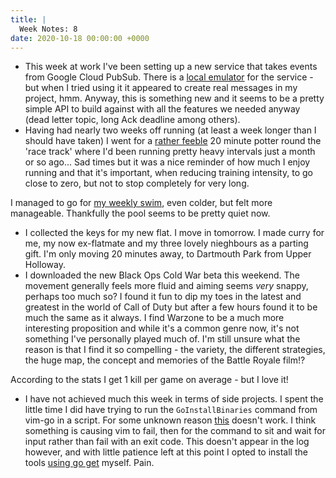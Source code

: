 ```yaml
---
title: |
  Week Notes: 8
date: 2020-10-18 00:00:00 +0000
---
```


- This week at work I've been setting up a new service that takes events from Google Cloud PubSub. There is a [local emulator](https://cloud.google.com/pubsub/docs/emulator) for the service - but when I tried using it it appeared to create real messages in my project, hmm. Anyway, this is something new and it seems to be a pretty simple API to build against with all the features we needed anyway (dead letter topic, long Ack deadline among others).
- Having had nearly two weeks off running (at least a week longer than I should have taken) I went for a [rather feeble](https://www.strava.com/activities/4210043978) 20 minute potter round the 'race track' where I'd been running pretty heavy intervals just a month or so ago... Sad times but it was a nice reminder of how much I enjoy running and that it's important, when reducing training intensity, to go close to zero, but not to stop completely for very long.

I managed to go for [my weekly swim](https://www.strava.com/activities/4205351355), even colder, but felt more manageable. Thankfully the pool seems to be pretty quiet now.
- I collected the keys for my new flat. I move in tomorrow. I made curry for me, my now ex-flatmate and my three lovely nieghbours as a parting gift. I'm only moving 20 minutes away, to Dartmouth Park from Upper Holloway.
- I downloaded the new Black Ops Cold War beta this weekend. The movement generally feels more fluid and aiming seems *very* snappy, perhaps too much so? I found it fun to dip my toes in the latest and greatest in the world of Call of Duty but after a few hours found it to be much the same as it always. I find Warzone to be a much more interesting proposition and while it's a common genre now, it's not something I've personally played much of. I'm still unsure what the reason is that I find it so compelling - the variety, the different strategies, the huge map, the concept and memories of the Battle Royale film!?

According to the stats I get 1 kill per game on average - but I love it!
- I have not achieved much this week in terms of side projects. I spent the little time I did have trying to run the `GoInstallBinaries` command from vim-go in a script. For some unknown reason [this](https://github.com/charlieegan3/linux-environment/commit/80c8ce0b8d3b3f485d82c50b858708400ea4a1b2#diff-04f5113744c41f945da359c370e2f8fdf96db6b8ca59617b068dc9461b79c7edR47) doesn't work. I think something is causing vim to fail, then for the command to sit and wait for input rather than fail with an exit code. This doesn't appear in the log however, and with little patience left at this point I opted to install the tools [using go get](https://github.com/charlieegan3/linux-environment/commit/46c2e970cb1616aacaacb4608ec53d69d8a64d9b) myself. Pain.

